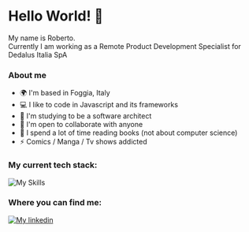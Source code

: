 # Hello World! 👋

My name is Roberto.<br>Currently I am working as a Remote Product Development Specialist for Dedalus Italia SpA

### About me

* 🌍 I'm based in Foggia, Italy
* 💻 I like to code in Javascript and its frameworks
* 🧠 I'm studying to be a software architect
* 🤝 I'm open to collaborate with anyone
* 📖 I spend a lot of time reading books (not about computer science)
* ⚡ Comics / Manga / Tv shows addicted

### My current tech stack:

![My Skills](https://skillicons.dev/icons?i=js,typescript,html,css,bootstrap,angular,java,nodejs,express,mongodb&perline=5)

### Where you can find me:

[![My linkedin](https://skillicons.dev/icons?i=linkedin)](https://www.linkedin.com/in/roberto-stanziale/)
